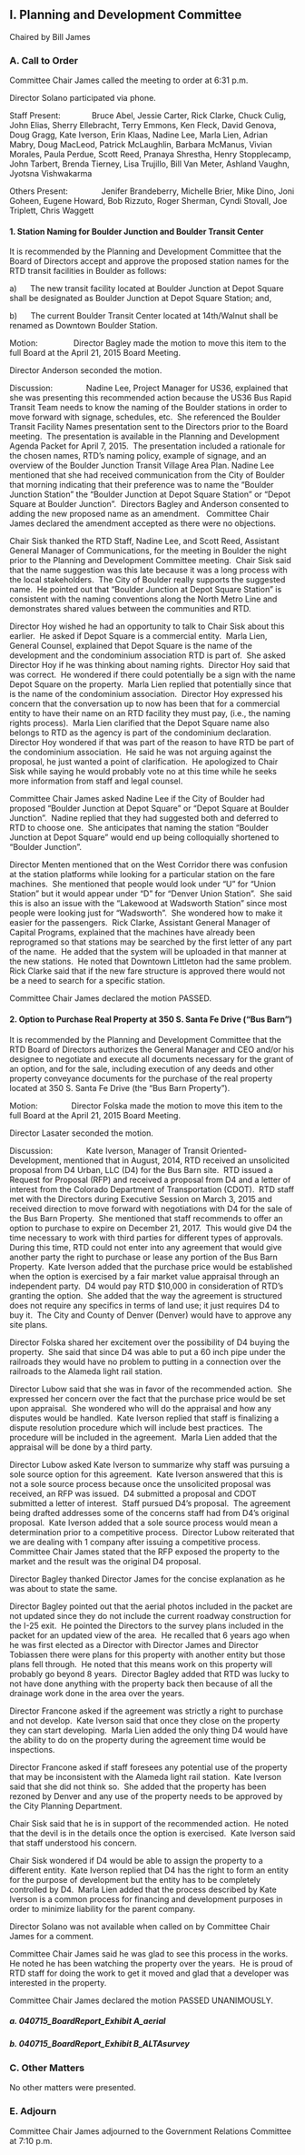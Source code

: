 ## I. Planning and Development Committee

Chaired by Bill James

### A. Call to Order

Committee Chair James called the meeting to order at 6:31 p.m.

Director Solano participated via phone.

Staff Present:              Bruce Abel, Jessie Carter, Rick Clarke, Chuck Culig, John Elias, Sherry Ellebracht, Terry Emmons, Ken Fleck, David Genova, Doug Gragg, Kate Iverson, Erin Klaas, Nadine Lee, Marla Lien, Adrian Mabry, Doug MacLeod, Patrick McLaughlin, Barbara McManus, Vivian Morales, Paula Perdue, Scott Reed, Pranaya Shrestha, Henry Stopplecamp, John Tarbert, Brenda Tierney, Lisa Trujillo, Bill Van Meter, Ashland Vaughn, Jyotsna Vishwakarma

Others Present:               Jenifer Brandeberry, Michelle Brier, Mike Dino, Joni Goheen, Eugene Howard, Bob Rizzuto, Roger Sherman, Cyndi Stovall, Joe Triplett, Chris Waggett

#### 1. Station Naming for Boulder Junction and Boulder Transit Center

It is recommended by the Planning and Development Committee that the Board of Directors accept and approve the proposed station names for the RTD transit facilities in Boulder as follows:

a)      The new transit facility located at Boulder Junction at Depot Square shall be designated as Boulder Junction at Depot Square Station; and,

b)      The current Boulder Transit Center located at 14th/Walnut shall be renamed as Downtown Boulder Station.

Motion:                Director Bagley made the motion to move this item to the full Board at the April 21, 2015 Board Meeting.

Director Anderson seconded the motion.

Discussion:               Nadine Lee, Project Manager for US36, explained that she was presenting this recommended action because the US36 Bus Rapid Transit Team needs to know the naming of the Boulder stations in order to move forward with signage, schedules, etc.  She referenced the Boulder Transit Facility Names presentation sent to the Directors prior to the Board meeting.  The presentation is available in the Planning and Development Agenda Packet for April 7, 2015.  The presentation included a rationale for the chosen names, RTD’s naming policy, example of signage, and an overview of the Boulder Junction Transit Village Area Plan. Nadine Lee mentioned that she had received communication from the City of Boulder that morning indicating that their preference was to name the “Boulder Junction Station” the “Boulder Junction at Depot Square Station” or “Depot Square at Boulder Junction”.  Directors Bagley and Anderson consented to adding the new proposed name as an amendment.   Committee Chair James declared the amendment accepted as there were no objections.

Chair Sisk thanked the RTD Staff, Nadine Lee, and Scott Reed, Assistant General Manager of Communications, for the meeting in Boulder the night prior to the Planning and Development Committee meeting.  Chair Sisk said that the name suggestion was this late because it was a long process with the local stakeholders.  The City of Boulder really supports the suggested name.  He pointed out that “Boulder Junction at Depot Square Station” is consistent with the naming conventions along the North Metro Line and demonstrates shared values between the communities and RTD.

Director Hoy wished he had an opportunity to talk to Chair Sisk about this earlier.  He asked if Depot Square is a commercial entity.  Marla Lien, General Counsel, explained that Depot Square is the name of the development and the condominium association RTD is part of.  She asked Director Hoy if he was thinking about naming rights.  Director Hoy said that was correct.  He wondered if there could potentially be a sign with the name Depot Square on the property.  Marla Lien replied that potentially since that is the name of the condominium association.  Director Hoy expressed his concern that the conversation up to now has been that for a commercial entity to have their name on an RTD facility they must pay, (i.e., the naming rights process).  Marla Lien clarified that the Depot Square name also belongs to RTD as the agency is part of the condominium declaration.  Director Hoy wondered if that was part of the reason to have RTD be part of the condominium association.  He said he was not arguing against the proposal, he just wanted a point of clarification.  He apologized to Chair Sisk while saying he would probably vote no at this time while he seeks more information from staff and legal counsel.

Committee Chair James asked Nadine Lee if the City of Boulder had proposed “Boulder Junction at Depot Square” or “Depot Square at Boulder Junction”.  Nadine replied that they had suggested both and deferred to RTD to choose one.  She anticipates that naming the station “Boulder Junction at Depot Square” would end up being colloquially shortened to “Boulder Junction”.

Director Menten mentioned that on the West Corridor there was confusion at the station platforms while looking for a particular station on the fare machines.  She mentioned that people would look under “U” for “Union Station” but it would appear under “D” for “Denver Union Station”.  She said this is also an issue with the “Lakewood at Wadsworth Station” since most people were looking just for “Wadsworth”.  She wondered how to make it easier for the passengers.  Rick Clarke, Assistant General Manager of Capital Programs, explained that the machines have already been reprogramed so that stations may be searched by the first letter of any part of the name.  He added that the system will be uploaded in that manner at the new stations.  He noted that Downtown Littleton had the same problem.  Rick Clarke said that if the new fare structure is approved there would not be a need to search for a specific station.

Committee Chair James declared the motion PASSED.

#### 2. Option to Purchase Real Property at 350 S. Santa Fe Drive (“Bus Barn”)

It is recommended by the Planning and Development Committee that the RTD Board of Directors authorizes the General Manager and CEO and/or his designee to negotiate and execute all documents necessary for the grant of an option, and for the sale, including execution of any deeds and other property conveyance documents for the purchase of the real property located at 350 S. Santa Fe Drive (the “Bus Barn Property”).

Motion:               Director Folska made the motion to move this item to the full Board at the April 21, 2015 Board Meeting.

Director Lasater seconded the motion.

Discussion:               Kate Iverson, Manager of Transit Oriented-Development, mentioned that in August, 2014, RTD received an unsolicited proposal from D4 Urban, LLC (D4) for the Bus Barn site.  RTD issued a Request for Proposal (RFP) and received a proposal from D4 and a letter of interest from the Colorado Department of Transportation (CDOT).  RTD staff met with the Directors during Executive Session on March 3, 2015 and received direction to move forward with negotiations with D4 for the sale of the Bus Barn Property.  She mentioned that staff recommends to offer an option to purchase to expire on December 21, 2017.  This would give D4 the time necessary to work with third parties for different types of approvals.  During this time, RTD could not enter into any agreement that would give another party the right to purchase or lease any portion of the Bus Barn Property.  Kate Iverson added that the purchase price would be established when the option is exercised by a fair market value appraisal through an independent party.  D4 would pay RTD $10,000 in consideration of RTD’s granting the option.  She added that the way the agreement is structured does not require any specifics in terms of land use; it just requires D4 to buy it.  The City and County of Denver (Denver) would have to approve any site plans.

Director Folska shared her excitement over the possibility of D4 buying the property.  She said that since D4 was able to put a 60 inch pipe under the railroads they would have no problem to putting in a connection over the railroads to the Alameda light rail station.

Director Lubow said that she was in favor of the recommended action.  She expressed her concern over the fact that the purchase price would be set upon appraisal.  She wondered who will do the appraisal and how any disputes would be handled.  Kate Iverson replied that staff is finalizing a dispute resolution procedure which will include best practices.  The procedure will be included in the agreement.  Marla Lien added that the appraisal will be done by a third party.

Director Lubow asked Kate Iverson to summarize why staff was pursuing a sole source option for this agreement.  Kate Iverson answered that this is not a sole source process because once the unsolicited proposal was received, an RFP was issued.  D4 submitted a proposal and CDOT submitted a letter of interest.  Staff pursued D4’s proposal.  The agreement being drafted addresses some of the concerns staff had from D4’s original proposal.  Kate Iverson added that a sole source process would mean a determination prior to a competitive process.  Director Lubow reiterated that we are dealing with 1 company after issuing a competitive process.  Committee Chair James stated that the RFP exposed the property to the market and the result was the original D4 proposal.

Director Bagley thanked Director James for the concise explanation as he was about to state the same.

Director Bagley pointed out that the aerial photos included in the packet are not updated since they do not include the current roadway construction for the I-25 exit.  He pointed the Directors to the survey plans included in the packet for an updated view of the area.  He recalled that 6 years ago when he was first elected as a Director with Director James and Director Tobiassen there were plans for this property with another entity but those plans fell through.  He noted that this means work on this property will probably go beyond 8 years.  Director Bagley added that RTD was lucky to not have done anything with the property back then because of all the drainage work done in the area over the years.

Director Francone asked if the agreement was strictly a right to purchase and not develop.  Kate Iverson said that once they close on the property they can start developing.  Marla Lien added the only thing D4 would have the ability to do on the property during the agreement time would be inspections.

Director Francone asked if staff foresees any potential use of the property that may be inconsistent with the Alameda light rail station.  Kate Iverson said that she did not think so.  She added that the property has been rezoned by Denver and any use of the property needs to be approved by the City Planning Department.

Chair Sisk said that he is in support of the recommended action.  He noted that the devil is in the details once the option is exercised.  Kate Iverson said that staff understood his concern.

Chair Sisk wondered if D4 would be able to assign the property to a different entity.  Kate Iverson replied that D4 has the right to form an entity for the purpose of development but the entity has to be completely controlled by D4.  Marla Lien added that the process described by Kate Iverson is a common process for financing and development purposes in order to minimize liability for the parent company.

Director Solano was not available when called on by Committee Chair James for a comment.

Committee Chair James said he was glad to see this process in the works.  He noted he has been watching the property over the years.  He is proud of RTD staff for doing the work to get it moved and glad that a developer was interested in the property.

Committee Chair James declared the motion PASSED UNANIMOUSLY.

##### a. 040715_BoardReport_Exhibit A_aerial

##### b. 040715_BoardReport_Exhibit B_ALTAsurvey

### C. Other Matters

No other matters were presented.

### E. Adjourn

Committee Chair James adjourned to the Government Relations Committee at 7:10 p.m.